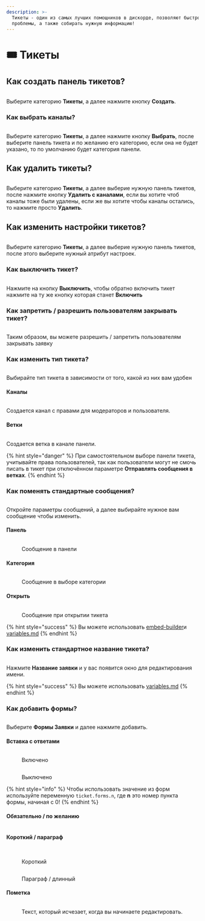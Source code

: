 ```yaml
---
description: >-
  Тикеты - один из самых лучших помощников в дискорде, позволяют быстро решать
  проблемы, а также собирать нужную информацию!
---
```


# 🎟️ Тикеты

## Как создать панель тикетов?

<figure><img src="../.gitbook/assets/Запись-2024-08-03-005435.gif" alt=""><figcaption></figcaption></figure>

Выберите категорию **Тикеты**, а далее нажмите кнопку **Создать**.

### Как выбрать каналы?

<figure><img src="../.gitbook/assets/Запись-2024-08-03-005859.gif" alt=""><figcaption></figcaption></figure>

Выберите категорию **Тикеты**, а далее нажмите кнопку **Выбрать**, после  выберите панель тикета и по желанию его категорию, если она не будет указано, то по умолчанию будет категория панели.

## Как удалить тикеты?

<figure><img src="../.gitbook/assets/Запись-2024-08-03-012657 (1).gif" alt=""><figcaption></figcaption></figure>

Выберите категорию **Тикеты**, а далее выберие нужную панель тикетов, после нажмите кнопку **Удалить с каналами**, если вы хотите чтоб каналы тоже были удалены, если же вы хотите чтобы каналы остались, то нажмите просто **Удалить**.

## Как изменить настройки тикетов?

<figure><img src="../.gitbook/assets/Запись-2024-08-03-013101.gif" alt=""><figcaption></figcaption></figure>

Выберите категорию **Тикеты**, а далее выберие нужную панель тикетов, после этого выберите нужный атрибут настроек.

### Как выключить тикет?

<figure><img src="../.gitbook/assets/Запись-2024-08-03-013355.gif" alt=""><figcaption></figcaption></figure>

Нажмите на кнопку **Выключить**, чтобы обратно включить тикет нажмите на ту же кнопку которая станет **Включить**

### Как запретить / разрешить пользователям закрывать тикет?

<figure><img src="../.gitbook/assets/Запись 2024-08-06 151415.gif" alt=""><figcaption></figcaption></figure>

Таким образом, вы можете разрешить / запретить пользователям закрывать заявку

### Как изменить тип тикета?

<figure><img src="../.gitbook/assets/Запись-2024-08-03-014219.gif" alt=""><figcaption></figcaption></figure>

Выбирайте тип тикета в зависимости от того, какой из них вам удобен

#### Каналы

<figure><img src="../.gitbook/assets/image.png" alt=""><figcaption></figcaption></figure>

Создается канал с правами для модераторов и пользователя.

#### Ветки

<figure><img src="../.gitbook/assets/image (1).png" alt=""><figcaption></figcaption></figure>

Создается ветка в канале панели.

{% hint style="danger" %}
При самостоятельном выборе панели тикета, учитывайте права пользователей, так как пользователи могут не смочь писать в тикет при отключённом параметре **Отправлять сообщения в ветках**.
{% endhint %}

### Как поменять стандартные сообщения?&#x20;

<figure><img src="../.gitbook/assets/Запись-2024-08-03-150036.gif" alt=""><figcaption></figcaption></figure>

Откройте параметры сообщений, а далее выбирайте нужное вам сообщение чтобы изменить.

#### Панель

<figure><img src="../.gitbook/assets/image (3).png" alt=""><figcaption><p>Сообщение в панели</p></figcaption></figure>

#### Категория

<figure><img src="../.gitbook/assets/image (21).png" alt=""><figcaption><p>Сообщение в выборе категории</p></figcaption></figure>

#### Открыть

<figure><img src="../.gitbook/assets/image (22).png" alt=""><figcaption><p>Сообщение при открытии тикета</p></figcaption></figure>

{% hint style="success" %}
Вы можете использовать [embed-builder](embed-builder/ "mention")и [variables.md](embed-builder/variables.md "mention")
{% endhint %}

### Как изменить стандартное название тикета?

<figure><img src="../.gitbook/assets/Запись 2024-08-03 152033.gif" alt=""><figcaption></figcaption></figure>

Нажмите **Название заявки** и у вас появится окно для редактирования имени.

{% hint style="success" %}
Вы можете использовать [variables.md](embed-builder/variables.md "mention")
{% endhint %}

### Как добавить формы?

<figure><img src="../.gitbook/assets/Запись 2024-08-03 154018.gif" alt=""><figcaption></figcaption></figure>

Выберите **Формы Заявки** и далее нажмите добавить.

#### Вставка с ответами

<figure><img src="../.gitbook/assets/image (29).png" alt=""><figcaption><p>Включено</p></figcaption></figure>

<figure><img src="../.gitbook/assets/image (30).png" alt=""><figcaption><p>Выключено</p></figcaption></figure>

{% hint style="info" %}
Чтобы использовать значение из форм используйте переменную `ticket.forms.n`, где **n** это номер пункта формы, начиная с 0!
{% endhint %}

#### Обязательно / по желанию

<figure><img src="../.gitbook/assets/image (23).png" alt=""><figcaption></figcaption></figure>

#### Короткий / параграф

<figure><img src="../.gitbook/assets/image (24).png" alt=""><figcaption></figcaption></figure>

<figure><img src="../.gitbook/assets/image (25).png" alt=""><figcaption><p>Короткий</p></figcaption></figure>

<figure><img src="../.gitbook/assets/image (26).png" alt=""><figcaption><p>Параграф / длинный </p></figcaption></figure>

#### Пометка

<figure><img src="../.gitbook/assets/image (27).png" alt=""><figcaption><p>Текст, который исчезает, когда вы начинаете редактировать.</p></figcaption></figure>

